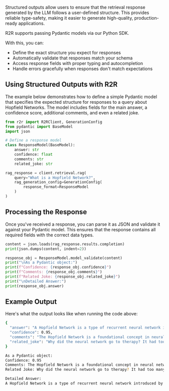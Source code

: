 Structured outputs allow users to ensure that the retrieval response generated by the LLM follows a user-defined structure. This provides reliable type-safety, making it easier to generate high-quality, production-ready applications.

R2R supports passing Pydantic models via our Python SDK.

With this, you can:
- Define the exact structure you expect for responses
- Automatically validate that responses match your schema
- Access response fields with proper typing and autocompletion
- Handle errors gracefully when responses don't match expectations

## Using Structured Outputs with R2R

The example below demonstrates how to define a simple Pydantic model that specifies the expected structure for responses to a query about Hopfield Networks.
The model includes fields for the main answer, a confidence score, additional comments, and even a related joke.

```Python
from r2r import R2RClient, GenerationConfig
from pydantic import BaseModel
import json

# Define a response model
class ResponseModel(BaseModel):
    answer: str
    confidence: float
    comments: str
    related_joke: str

rag_response = client.retrieval.rag(
    query="What is a Hopfield Network?",
    rag_generation_config=GenerationConfig(
        response_format=ResponseModel
    )
)
```

## Processing the Response

Once you've received a response, you can parse it as JSON and validate it against your Pydantic model. This ensures that the response contains all required fields with the correct data types.

```Python
content = json.loads(rag_response.results.completion)
print(json.dumps(content, indent=2))

response_obj = ResponseModel.model_validate(content)
print("\nAs a Pydantic object:")
print(f"Confidence: {response_obj.confidence}")
print(f"Comments: {response_obj.comments}")
print(f"Related Joke: {response_obj.related_joke}")
print("\nDetailed Answer:")
print(response_obj.answer)
```

## Example Output

Here's what the output looks like when running the code above:

```zsh wordWrap
{
  "answer": "A Hopfield Network is a type of recurrent neural network introduced by John Hopfield in 1982, designed to function as an associative memory system. It consists of binary nodes with symmetric weights, and its dynamics are governed by an energy function that decreases over time, leading the network to stable states that represent stored memories [1], [2].",
  "confidence": 0.95,
  "comments": "The Hopfield Network is a foundational concept in neural networks, and its principles are widely studied in computational neuroscience and machine learning.",
  "related_joke": "Why did the neural network go to therapy? It had too many weights to carry!"
}

As a Pydantic object:
Confidence: 0.95
Comments: The Hopfield Network is a foundational concept in neural networks, and its principles are widely studied in computational neuroscience and machine learning.
Related Joke: Why did the neural network go to therapy? It had too many weights to carry!

Detailed Answer:
A Hopfield Network is a type of recurrent neural network introduced by John Hopfield in 1982, designed to function as an associative memory system. It consists of binary nodes with symmetric weights, and its dynamics are governed by an energy function that decreases over time, leading the network to stable states that represent stored memories [1], [2].
```
